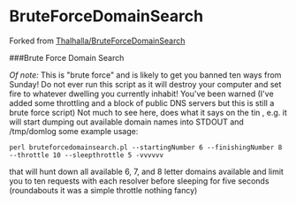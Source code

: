 BruteForceDomainSearch
======================
Forked from [Thalhalla/BruteForceDomainSearch](https://github.com/Thalhalla/BruteForceDomainSearch)

###Brute Force Domain Search

*Of note:* This is "brute force" and is likely to get you banned ten ways from Sunday!  Do not ever run this script as it will destroy your computer and set fire to whatever dwelling you currently inhabit!
You've been warned (I've added some throttling and a block of public DNS servers but this is still a brute force script)
Not much to see here, does what it says on the tin , e.g.
it will start dumping out available domain names into STDOUT and /tmp/domlog
some example usage:
```
perl bruteforcedomainsearch.pl --startingNumber 6 --finishingNumber 8 --throttle 10 --sleepthrottle 5 -vvvvvv
```
that will hunt down all available 6, 7, and 8 letter domains available and limit you to ten requests with each resolver before sleeping for five seconds  (roundabouts it was a simple throttle nothing fancy)

